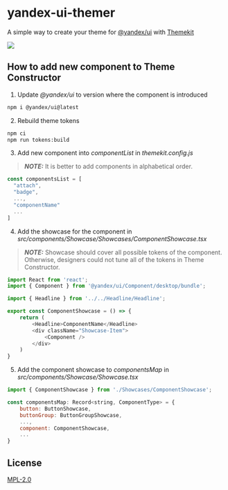 # yandex-ui-themer

A simple way to create your theme for [@yandex/ui](https://github.com/bem/yandex-ui) with [Themekit](https://github.com/yarastqt/themekit)

![](https://user-images.githubusercontent.com/6236209/97804446-11bdf800-1c61-11eb-8382-9b7d78e2f773.gif)

## How to add new component to Theme Constructor

1. Update *@yandex/ui* to version where the component is introduced

```bash
npm i @yandex/ui@latest
```

2. Rebuild theme tokens

```bash
npm ci
npm run tokens:build
```

3. Add new component into *componentList* in *themekit.config.js*

> **_NOTE:_**  It is better to add components in alphabetical order.

```javascript
const componentsList = [
  "attach",
  "badge",
  ...,
  "componentName"
  ...
]
```

4. Add the showcase for the component in *src/components/Showcase/Showcases/ComponentShowcase.tsx*

> **_NOTE:_** Showcase should cover all possible tokens of the component. Otherwise, designers could not tune all of the tokens in Theme Constructor.

```javascript
import React from 'react';
import { Component } from '@yandex/ui/Component/desktop/bundle';

import { Headline } from '../../Headline/Headline';

export const ComponentShowcase = () => {
    return (
        <Headline>ComponentName</Headline>
        <div className="Showcase-Item">
            <Component />
        </div>
    )
}
```

5. Add the component showcase to *componentsMap* in *src/components/Showcase/Showcase.tsx*

```javascript
import { ComponentShowcase } from './Showcases/ComponentShowcase';

const componentsMap: Record<string, ComponentType> = {
    button: ButtonShowcase,
    buttonGroup: ButtonGroupShowcase,
    ...,
    component: ComponentShowcase,
    ...
}
```

## License

[MPL-2.0](https://github.com/bem/yandex-ui-themer/blob/master/LICENSE.md)
